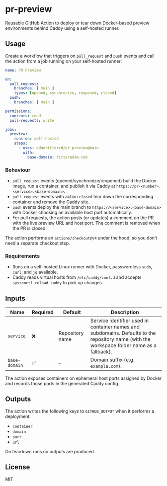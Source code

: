# pr-preview

Reusable GitHub Action to deploy or tear down Docker-based preview environments behind Caddy using a self-hosted runner.

## Usage

Create a workflow that triggers on `pull_request` and `push` events and call the action from a job running on your self-hosted runner:

```yaml
name: PR Preview

on:
  pull_request:
    branches: [ main ]
    types: [opened, synchronize, reopened, closed]
  push:
    branches: [ main ]

permissions:
  contents: read
  pull-requests: write

jobs:
  preview:
    runs-on: self-hosted
    steps:
      - uses: adamrittercd/pr-preview@main
        with:
          base-domain: ritteradam.com
```

### Behaviour

- `pull_request` events (opened/synchronize/reopened) build the Docker image, run a container, and publish it via Caddy at `https://pr-<number>.<service>.<base-domain>`.
- `pull_request` events with action `closed` tear down the corresponding container and remove the Caddy site.
- `push` events deploy the main branch to `https://<service>.<base-domain>` with Docker choosing an available host port automatically.
- For pull requests, the action posts (or updates) a comment on the PR with the live preview URL and host port. The comment is removed when the PR is closed.

The action performs an `actions/checkout@v4` under the hood, so you don’t need a separate checkout step.

### Requirements

- Runs on a self-hosted Linux runner with Docker, passwordless `sudo`, `curl`, and `jq` available.
- Caddy reads virtual hosts from `/etc/caddy/conf.d` and accepts `systemctl reload caddy` to pick up changes.

## Inputs

| Name | Required | Default | Description |
| --- | --- | --- | --- |
| `service` | ❌ | Repository name | Service identifier used in container names and subdomains. Defaults to the repository name (with the workspace folder name as a fallback). |
| `base-domain` | ✅ | – | Domain suffix (e.g. `example.com`). |

The action exposes containers on ephemeral host ports assigned by Docker and records those ports in the generated Caddy config.

## Outputs

The action writes the following keys to `GITHUB_OUTPUT` when it performs a deployment:

- `container`
- `domain`
- `port`
- `url`

On teardown runs no outputs are produced.

## License

MIT
